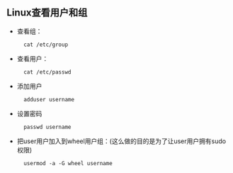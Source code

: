 ## Linux查看用户和组

- 查看组：
        
        cat /etc/group

- 查看用户：
    
        cat /etc/passwd

- 添加用户
        
        adduser username
- 设置密码
        
        passwd username
        
- 把user用户加入到wheel用户组：(这么做的目的是为了让user用户拥有sudo权限)
        
        usermod -a -G wheel username
